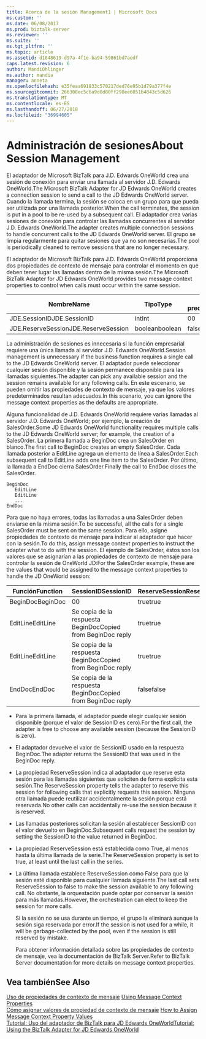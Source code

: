 ```yaml
---
title: Acerca de la sesión Management1 | Microsoft Docs
ms.custom: ''
ms.date: 06/08/2017
ms.prod: biztalk-server
ms.reviewer: ''
ms.suite: ''
ms.tgt_pltfrm: ''
ms.topic: article
ms.assetid: d1848619-d97a-4f1e-ba94-59861bd7aedf
caps.latest.revision: 6
author: MandiOhlinger
ms.author: mandia
manager: anneta
ms.openlocfilehash: e35feaa691833c570217ded76e95b1d79a377f4e
ms.sourcegitcommit: 266308ec5c6a9d8d80ff298ee6051b4843c5d626
ms.translationtype: MT
ms.contentlocale: es-ES
ms.lasthandoff: 06/27/2018
ms.locfileid: "36994605"
---
```

# <a name="about-session-management"></a><span data-ttu-id="aac17-102">Administración de sesiones</span><span class="sxs-lookup"><span data-stu-id="aac17-102">About Session Management</span></span>
<span data-ttu-id="aac17-103">El adaptador de Microsoft BizTalk para J.D. Edwards OneWorld crea una sesión de conexión para enviar una llamada al servidor J.D. Edwards OneWorld.</span><span class="sxs-lookup"><span data-stu-id="aac17-103">The Microsoft BizTalk Adapter for JD Edwards OneWorld creates a connection session to send a call to the JD Edwards OneWorld server.</span></span> <span data-ttu-id="aac17-104">Cuando la llamada termina, la sesión se coloca en un grupo para que pueda ser utilizada por una llamada posterior.</span><span class="sxs-lookup"><span data-stu-id="aac17-104">When the call terminates, the session is put in a pool to be re-used by a subsequent call.</span></span> <span data-ttu-id="aac17-105">El adaptador crea varias sesiones de conexión para controlar las llamadas concurrentes al servidor J.D. Edwards OneWorld.</span><span class="sxs-lookup"><span data-stu-id="aac17-105">The adapter creates multiple connection sessions to handle concurrent calls to the JD Edwards OneWorld server.</span></span> <span data-ttu-id="aac17-106">El grupo se limpia regularmente para quitar sesiones que ya no son necesarias.</span><span class="sxs-lookup"><span data-stu-id="aac17-106">The pool is periodically cleaned to remove sessions that are no longer necessary.</span></span>  
  
 <span data-ttu-id="aac17-107">El adaptador de Microsoft BizTalk para J.D. Edwards OneWorld proporciona dos propiedades de contexto de mensaje para controlar el momento en que deben tener lugar las llamadas dentro de la misma sesión.</span><span class="sxs-lookup"><span data-stu-id="aac17-107">The Microsoft BizTalk Adapter for JD Edwards OneWorld provides two message context properties to control when calls must occur within the same session.</span></span>  
  
|<span data-ttu-id="aac17-108">Nombre</span><span class="sxs-lookup"><span data-stu-id="aac17-108">Name</span></span>|<span data-ttu-id="aac17-109">Tipo</span><span class="sxs-lookup"><span data-stu-id="aac17-109">Type</span></span>|<span data-ttu-id="aac17-110">Valor predeterminado</span><span class="sxs-lookup"><span data-stu-id="aac17-110">Default</span></span>|  
|----------|----------|-------------|  
|<span data-ttu-id="aac17-111">JDE.SessionID</span><span class="sxs-lookup"><span data-stu-id="aac17-111">JDE.SessionID</span></span>|<span data-ttu-id="aac17-112">int</span><span class="sxs-lookup"><span data-stu-id="aac17-112">Int</span></span>|<span data-ttu-id="aac17-113">0</span><span class="sxs-lookup"><span data-stu-id="aac17-113">0</span></span>|  
|<span data-ttu-id="aac17-114">JDE.ReserveSession</span><span class="sxs-lookup"><span data-stu-id="aac17-114">JDE.ReserveSession</span></span>|<span data-ttu-id="aac17-115">boolean</span><span class="sxs-lookup"><span data-stu-id="aac17-115">boolean</span></span>|<span data-ttu-id="aac17-116">false</span><span class="sxs-lookup"><span data-stu-id="aac17-116">false</span></span>|  
  
 <span data-ttu-id="aac17-117">La administración de sesiones es innecesaria si la función empresarial requiere una única llamada al servidor J.D. Edwards OneWorld.</span><span class="sxs-lookup"><span data-stu-id="aac17-117">Session management is unnecessary if the business function requires a single call to the JD Edwards OneWorld server.</span></span> <span data-ttu-id="aac17-118">El adaptador puede seleccionar cualquier sesión disponible y la sesión permanece disponible para las llamadas siguientes.</span><span class="sxs-lookup"><span data-stu-id="aac17-118">The adapter can pick any available session and the session remains available for any following calls.</span></span> <span data-ttu-id="aac17-119">En este escenario, se pueden omitir las propiedades de contexto de mensaje, ya que los valores predeterminados resultan adecuados.</span><span class="sxs-lookup"><span data-stu-id="aac17-119">In this scenario, you can ignore the message context properties as the defaults are appropriate.</span></span>  
  
 <span data-ttu-id="aac17-120">Alguna funcionalidad de J.D. Edwards OneWorld requiere varias llamadas al servidor J.D. Edwards OneWorld; por ejemplo, la creación de SalesOrder.</span><span class="sxs-lookup"><span data-stu-id="aac17-120">Some JD Edwards OneWorld functionality requires multiple calls to the JD Edwards OneWorld server; for example, the creation of a SalesOrder.</span></span> <span data-ttu-id="aac17-121">La primera llamada a BeginDoc crea un SalesOrder en blanco.</span><span class="sxs-lookup"><span data-stu-id="aac17-121">The first call to BeginDoc creates an empty SalesOrder.</span></span> <span data-ttu-id="aac17-122">Cada llamada posterior a EditLine agrega un elemento de línea a SalesOrder.</span><span class="sxs-lookup"><span data-stu-id="aac17-122">Each subsequent call to EditLine adds one line item to the SalesOrder.</span></span> <span data-ttu-id="aac17-123">Por último, la llamada a EndDoc cierra SalesOrder.</span><span class="sxs-lookup"><span data-stu-id="aac17-123">Finally the call to EndDoc closes the SalesOrder.</span></span>  
  
```  
BeginDoc  
   EditLine  
   EditLine  
   ...  
EndDoc  
```  
  
 <span data-ttu-id="aac17-124">Para que no haya errores, todas las llamadas a una SalesOrder deben enviarse en la misma sesión.</span><span class="sxs-lookup"><span data-stu-id="aac17-124">To be successful, all the calls for a single SalesOrder must be sent on the same session.</span></span> <span data-ttu-id="aac17-125">Para ello, asigne propiedades de contexto de mensaje para indicar al adaptador qué hacer con la sesión.</span><span class="sxs-lookup"><span data-stu-id="aac17-125">To do this, assign message context properties to instruct the adapter what to do with the session.</span></span> <span data-ttu-id="aac17-126">El ejemplo de SalesOrder, éstos son los valores que se asignarían a las propiedades de contexto de mensaje para controlar la sesión de OneWorld JD:</span><span class="sxs-lookup"><span data-stu-id="aac17-126">For the SalesOrder example, these are the values that would be assigned to the message context properties to handle the JD OneWorld session:</span></span>  
  
|<span data-ttu-id="aac17-127">Función</span><span class="sxs-lookup"><span data-stu-id="aac17-127">Function</span></span>|<span data-ttu-id="aac17-128">SessionID</span><span class="sxs-lookup"><span data-stu-id="aac17-128">SessionID</span></span>|<span data-ttu-id="aac17-129">ReserveSession</span><span class="sxs-lookup"><span data-stu-id="aac17-129">ReserveSession</span></span>|  
|--------------|---------------|--------------------|  
|<span data-ttu-id="aac17-130">BeginDoc</span><span class="sxs-lookup"><span data-stu-id="aac17-130">BeginDoc</span></span>|<span data-ttu-id="aac17-131">0</span><span class="sxs-lookup"><span data-stu-id="aac17-131">0</span></span>|<span data-ttu-id="aac17-132">true</span><span class="sxs-lookup"><span data-stu-id="aac17-132">true</span></span>|  
|<span data-ttu-id="aac17-133">EditLine</span><span class="sxs-lookup"><span data-stu-id="aac17-133">EditLine</span></span>|<span data-ttu-id="aac17-134">Se copia de la respuesta BeginDoc</span><span class="sxs-lookup"><span data-stu-id="aac17-134">Copied from BeginDoc reply</span></span>|<span data-ttu-id="aac17-135">true</span><span class="sxs-lookup"><span data-stu-id="aac17-135">true</span></span>|  
|<span data-ttu-id="aac17-136">EditLine</span><span class="sxs-lookup"><span data-stu-id="aac17-136">EditLine</span></span>|<span data-ttu-id="aac17-137">Se copia de la respuesta BeginDoc</span><span class="sxs-lookup"><span data-stu-id="aac17-137">Copied from BeginDoc reply</span></span>|<span data-ttu-id="aac17-138">true</span><span class="sxs-lookup"><span data-stu-id="aac17-138">true</span></span>|  
|<span data-ttu-id="aac17-139">EndDoc</span><span class="sxs-lookup"><span data-stu-id="aac17-139">EndDoc</span></span>|<span data-ttu-id="aac17-140">Se copia de la respuesta BeginDoc</span><span class="sxs-lookup"><span data-stu-id="aac17-140">Copied from BeginDoc reply</span></span>|<span data-ttu-id="aac17-141">false</span><span class="sxs-lookup"><span data-stu-id="aac17-141">false</span></span>|  
  
- <span data-ttu-id="aac17-142">Para la primera llamada, el adaptador puede elegir cualquier sesión disponible (porque el valor de SessionID es cero).</span><span class="sxs-lookup"><span data-stu-id="aac17-142">For the first call, the adapter is free to choose any available session (because the SessionID is zero).</span></span>  
  
- <span data-ttu-id="aac17-143">El adaptador devuelve el valor de SessionID usado en la respuesta BeginDoc.</span><span class="sxs-lookup"><span data-stu-id="aac17-143">The adapter returns the SessionID that was used in the BeginDoc reply.</span></span>  
  
- <span data-ttu-id="aac17-144">La propiedad ReserveSession indica al adaptador que reserve esta sesión para las llamadas siguientes que soliciten de forma explícita esta sesión.</span><span class="sxs-lookup"><span data-stu-id="aac17-144">The ReserveSession property tells the adapter to reserve this session for following calls that explicitly requests this session.</span></span> <span data-ttu-id="aac17-145">Ninguna otra llamada puede reutilizar accidentalmente la sesión porque está reservada.</span><span class="sxs-lookup"><span data-stu-id="aac17-145">No other calls can accidentally re-use the session because it is reserved.</span></span>  
  
- <span data-ttu-id="aac17-146">Las llamadas posteriores solicitan la sesión al establecer SessionID con el valor devuelto en BeginDoc.</span><span class="sxs-lookup"><span data-stu-id="aac17-146">Subsequent calls request the session by setting the SessionID to the value returned in BeginDoc.</span></span>  
  
- <span data-ttu-id="aac17-147">La propiedad ReserveSession está establecida como True, al menos hasta la última llamada de la serie.</span><span class="sxs-lookup"><span data-stu-id="aac17-147">The ReserveSession property is set to true, at least until the last call in the series.</span></span>  
  
- <span data-ttu-id="aac17-148">La última llamada establece ReserveSession como False para que la sesión esté disponible para cualquier llamada siguiente.</span><span class="sxs-lookup"><span data-stu-id="aac17-148">The last call sets ReserveSession to false to make the session available to any following call.</span></span> <span data-ttu-id="aac17-149">No obstante, la orquestación puede optar por conservar la sesión para más llamadas.</span><span class="sxs-lookup"><span data-stu-id="aac17-149">However, the orchestration can elect to keep the session for more calls.</span></span>  
  
  <span data-ttu-id="aac17-150">Si la sesión no se usa durante un tiempo, el grupo la eliminará aunque la sesión siga reservada por error.</span><span class="sxs-lookup"><span data-stu-id="aac17-150">If the session is not used for a while, it will be garbage-collected by the pool, even if the session is still reserved by mistake.</span></span>  
  
  <span data-ttu-id="aac17-151">Para obtener información detallada sobre las propiedades de contexto de mensaje, vea la documentación de BizTalk Server.</span><span class="sxs-lookup"><span data-stu-id="aac17-151">Refer to BizTalk Server documentation for more details on message context properties.</span></span>  
  
## <a name="see-also"></a><span data-ttu-id="aac17-152">Vea también</span><span class="sxs-lookup"><span data-stu-id="aac17-152">See Also</span></span>  
 <span data-ttu-id="aac17-153">[Uso de propiedades de contexto de mensaje](../core/using-message-context-properties2.md) </span><span class="sxs-lookup"><span data-stu-id="aac17-153">[Using Message Context Properties](../core/using-message-context-properties2.md) </span></span>  
 <span data-ttu-id="aac17-154">[Cómo asignar valores de propiedad de contexto de mensaje](../core/how-to-assign-message-context-property-values2.md) </span><span class="sxs-lookup"><span data-stu-id="aac17-154">[How to Assign Message Context Property Values](../core/how-to-assign-message-context-property-values2.md) </span></span>  
 [<span data-ttu-id="aac17-155">Tutorial: Uso del adaptador de BizTalk para JD Edwards OneWorld</span><span class="sxs-lookup"><span data-stu-id="aac17-155">Tutorial: Using the BizTalk Adapter for JD Edwards OneWorld</span></span>](../core/tutorial-using-the-biztalk-adapter-for-jd-edwards-oneworld.md)